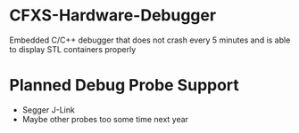 # CFXS-Hardware-Debugger
Embedded C/C++ debugger that does not crash every 5 minutes and is able to display STL containers properly

# Planned Debug Probe Support
- Segger J-Link
- Maybe other probes too some time next year
